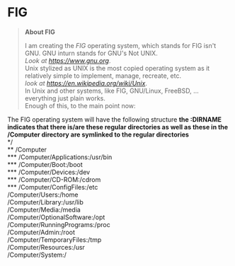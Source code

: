 # FIG
>**About FIG**  
>
>I am creating the *FIG* operating system, which stands for FIG isn't GNU. GNU inturn stands for GNU's Not UNIX.  
>*Look at https://www.gnu.org*.  
>Unix stylized as UNIX is the most copied operating system as it relatively simple to implement, manage, recreate, etc.  
>*look at https://en.wikipedia.org/wiki/Unix*.  
>In Unix and other systems, like FIG, GNU/Linux, FreeBSD, ... everything just plain works.  
>Enough of this, to the main point now:

The FIG operating system will have the following structure
**the :DIRNAME indicates that there is/are  these regular directories as well as these in the /Computer directory are symlinked to the regular directories**  
*/  
**  /Computer  
***    /Computer/Applications:/usr/bin  
***    /Computer/Boot:/boot  
***    /Computer/Devices:/dev  
***    /Computer/CD-ROM:/cdrom  
***    /Computer/ConfigFiles:/etc  
    /Computer/Users:/home  
    /Computer/Library:/usr/lib  
    /Computer/Media:/media  
    /Computer/OptionalSoftware:/opt  
    /Computer/RunningPrograms:/proc  
    /Computer/Admin:/root  
    /Computer/TemporaryFiles:/tmp  
    /Computer/Resources:/usr  
    /Computer/System:/  
